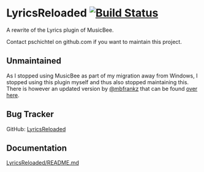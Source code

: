 LyricsReloaded [![Build Status](https://travis-ci.org/pschichtel/LyricsReloaded.svg?branch=master)](https://travis-ci.org/pschichtel/LyricsReloaded)
==============

A rewrite of the Lyrics plugin of MusicBee.

Contact pschichtel on github.com if you want to maintain this project.

Unmaintained
------------
As I stopped using MusicBee as part of my migration away from Windows, I stopped using this plugin myself and thus also stopped maintaining this. There is however an updated version by [@mbfrankz](https://github.com/mbfrankz) that can be found [over here](https://github.com/mbfrankz/LyricsReloaded).

Bug Tracker
-----------
GitHub: [LyricsReloaded](https://github.com/pschichtel/LyricsReloaded/issues)

Documentation
-------------
[LyricsReloaded/README.md](LyricsReloaded/README.md)
